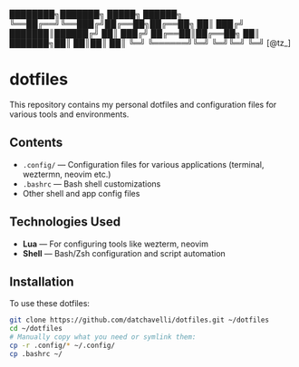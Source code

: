 ████████╗███████╗ █████╗ ██████╗
╚══██╔══╝╚══███╔╝██╔══██╗██╔══██╗
   ██║     ███╔╝ ███████║██████╔╝
   ██║    ███╔╝  ██╔══██║██╔══██╗
   ██║   ███████╗██║  ██║██║  ██║
   ╚═╝   ╚══════╝╚═╝  ╚═╝╚═╝  ╚═╝
            [@tz_]               

# dotfiles

This repository contains my personal dotfiles and configuration files for various tools and environments.

## Contents

- `.config/` — Configuration files for various applications (terminal, weztermn, neovim etc.)
- `.bashrc` — Bash shell customizations
- Other shell and app config files

## Technologies Used

- **Lua** — For configuring tools like wezterm, neovim
- **Shell** — Bash/Zsh configuration and script automation

## Installation

To use these dotfiles:

```bash
git clone https://github.com/datchavelli/dotfiles.git ~/dotfiles
cd ~/dotfiles
# Manually copy what you need or symlink them:
cp -r .config/* ~/.config/
cp .bashrc ~/
